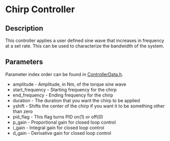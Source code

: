 # Chirp Controller

## Description
This controller applies a user defined sine wave that increases in frequency at a set rate. This can be used to characterize the bandwidth of the system. 

## Parameters
Parameter index order can be found in [ControllerData.h](/ExoCode/src/ControllerData.h).
- amplitude - Amplitude, in Nm, of the torque sine wave
- start_frequency - Starting frequency for the chirp
- end_frequency - Ending frequency for the chirp
- duration - The duration that you want the chirp to be applied
- yshift - Shifts the center of the chirp if you want it to be something other than zero
- pid_flag - This flag turns PID on(1) or off(0)
- p_gain - Proportional gain for closed loop control
- i_gain - Integral gain for closed loop control
- d_gain - Derivative gain for closed loop control